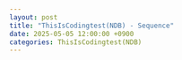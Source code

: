 ```yaml
---
layout: post
title: "ThisIsCodingtest(NDB) - Sequence"
date: 2025-05-05 12:00:00 +0900
categories: ThisIsCodingtest(NDB)
---
```


